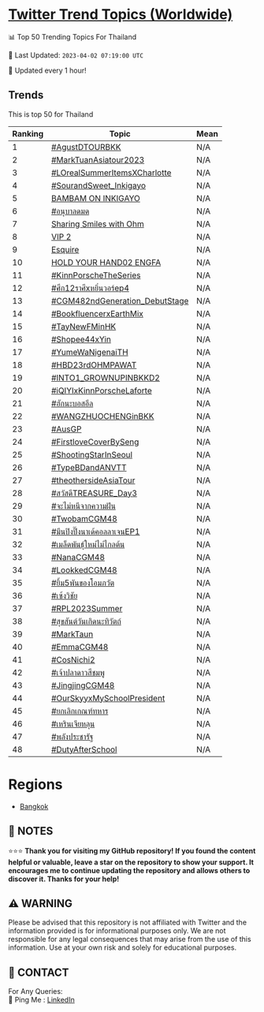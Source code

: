 [Twitter Trend Topics (Worldwide)](https://github.com/ErcinDedeoglu/Twitter-Trend-Topics)
==========


📊 Top 50 Trending Topics For Thailand

📆 Last Updated: `2023-04-02 07:19:00 UTC`

🔧 Updated every 1 hour!


## Trends

This is top 50 for Thailand

| Ranking | Topic | Mean |
| ------- | ------------ | ------------ |
| 1 | [#AgustDTOURBKK](http://twitter.com/search?q=%23AgustDTOURBKK) | N/A |
| 2 | [#MarkTuanAsiatour2023](http://twitter.com/search?q=%23MarkTuanAsiatour2023) | N/A |
| 3 | [#LOrealSummerItemsXCharlotte](http://twitter.com/search?q=%23LOrealSummerItemsXCharlotte) | N/A |
| 4 | [#SourandSweet_Inkigayo](http://twitter.com/search?q=%23SourandSweet_Inkigayo) | N/A |
| 5 | [BAMBAM ON INKIGAYO](http://twitter.com/search?q=BAMBAM+ON+INKIGAYO) | N/A |
| 6 | [#อนุบาลดมด](http://twitter.com/search?q=%23%e0%b8%ad%e0%b8%99%e0%b8%b8%e0%b8%9a%e0%b8%b2%e0%b8%a5%e0%b8%94%e0%b8%a1%e0%b8%94) | N/A |
| 7 | [Sharing Smiles with Ohm](http://twitter.com/search?q=Sharing+Smiles+with+Ohm) | N/A |
| 8 | [VIP 2](http://twitter.com/search?q=VIP+2) | N/A |
| 9 | [Esquire](http://twitter.com/search?q=Esquire) | N/A |
| 10 | [HOLD YOUR HAND02 ENGFA](http://twitter.com/search?q=HOLD+YOUR+HAND02+ENGFA) | N/A |
| 11 | [#KinnPorscheTheSeries](http://twitter.com/search?q=%23KinnPorscheTheSeries) | N/A |
| 12 | [#ศึก12ราศีxหยิ่นวอร์ep4](http://twitter.com/search?q=%23%e0%b8%a8%e0%b8%b6%e0%b8%8112%e0%b8%a3%e0%b8%b2%e0%b8%a8%e0%b8%b5x%e0%b8%ab%e0%b8%a2%e0%b8%b4%e0%b9%88%e0%b8%99%e0%b8%a7%e0%b8%ad%e0%b8%a3%e0%b9%8cep4) | N/A |
| 13 | [#CGM482ndGeneration_DebutStage](http://twitter.com/search?q=%23CGM482ndGeneration_DebutStage) | N/A |
| 14 | [#BookfluencerxEarthMix](http://twitter.com/search?q=%23BookfluencerxEarthMix) | N/A |
| 15 | [#TayNewFMinHK](http://twitter.com/search?q=%23TayNewFMinHK) | N/A |
| 16 | [#Shopee44xYin](http://twitter.com/search?q=%23Shopee44xYin) | N/A |
| 17 | [#YumeWaNigenaiTH](http://twitter.com/search?q=%23YumeWaNigenaiTH) | N/A |
| 18 | [#HBD23rdOHMPAWAT](http://twitter.com/search?q=%23HBD23rdOHMPAWAT) | N/A |
| 19 | [#INTO1_GROWNUPINBKKD2](http://twitter.com/search?q=%23INTO1_GROWNUPINBKKD2) | N/A |
| 20 | [#iQIYIxKinnPorscheLaforte](http://twitter.com/search?q=%23iQIYIxKinnPorscheLaforte) | N/A |
| 21 | [#ฮักนะบอสอึล](http://twitter.com/search?q=%23%e0%b8%ae%e0%b8%b1%e0%b8%81%e0%b8%99%e0%b8%b0%e0%b8%9a%e0%b8%ad%e0%b8%aa%e0%b8%ad%e0%b8%b6%e0%b8%a5) | N/A |
| 22 | [#WANGZHUOCHENGinBKK](http://twitter.com/search?q=%23WANGZHUOCHENGinBKK) | N/A |
| 23 | [#AusGP](http://twitter.com/search?q=%23AusGP) | N/A |
| 24 | [#FirstloveCoverBySeng](http://twitter.com/search?q=%23FirstloveCoverBySeng) | N/A |
| 25 | [#ShootingStarInSeoul](http://twitter.com/search?q=%23ShootingStarInSeoul) | N/A |
| 26 | [#TypeBDandANVTT](http://twitter.com/search?q=%23TypeBDandANVTT) | N/A |
| 27 | [#theothersideAsiaTour](http://twitter.com/search?q=%23theothersideAsiaTour) | N/A |
| 28 | [#สวัสดีTREASURE_Day3](http://twitter.com/search?q=%23%e0%b8%aa%e0%b8%a7%e0%b8%b1%e0%b8%aa%e0%b8%94%e0%b8%b5TREASURE_Day3) | N/A |
| 29 | [#จะไม่หนีจากความฝัน](http://twitter.com/search?q=%23%e0%b8%88%e0%b8%b0%e0%b9%84%e0%b8%a1%e0%b9%88%e0%b8%ab%e0%b8%99%e0%b8%b5%e0%b8%88%e0%b8%b2%e0%b8%81%e0%b8%84%e0%b8%a7%e0%b8%b2%e0%b8%a1%e0%b8%9d%e0%b8%b1%e0%b8%99) | N/A |
| 30 | [#TwobamCGM48](http://twitter.com/search?q=%23TwobamCGM48) | N/A |
| 31 | [#มีนปิงปิ๊งนาเด้คอลลาเจนEP1](http://twitter.com/search?q=%23%e0%b8%a1%e0%b8%b5%e0%b8%99%e0%b8%9b%e0%b8%b4%e0%b8%87%e0%b8%9b%e0%b8%b4%e0%b9%8a%e0%b8%87%e0%b8%99%e0%b8%b2%e0%b9%80%e0%b8%94%e0%b9%89%e0%b8%84%e0%b8%ad%e0%b8%a5%e0%b8%a5%e0%b8%b2%e0%b9%80%e0%b8%88%e0%b8%99EP1) | N/A |
| 32 | [#เมล็ดพันธุ์ใหม่ไม่ไกลต้น](http://twitter.com/search?q=%23%e0%b9%80%e0%b8%a1%e0%b8%a5%e0%b9%87%e0%b8%94%e0%b8%9e%e0%b8%b1%e0%b8%99%e0%b8%98%e0%b8%b8%e0%b9%8c%e0%b9%83%e0%b8%ab%e0%b8%a1%e0%b9%88%e0%b9%84%e0%b8%a1%e0%b9%88%e0%b9%84%e0%b8%81%e0%b8%a5%e0%b8%95%e0%b9%89%e0%b8%99) | N/A |
| 33 | [#NanaCGM48](http://twitter.com/search?q=%23NanaCGM48) | N/A |
| 34 | [#LookkedCGM48](http://twitter.com/search?q=%23LookkedCGM48) | N/A |
| 35 | [#ยิ้ม5พันของโอมภวัต](http://twitter.com/search?q=%23%e0%b8%a2%e0%b8%b4%e0%b9%89%e0%b8%a15%e0%b8%9e%e0%b8%b1%e0%b8%99%e0%b8%82%e0%b8%ad%e0%b8%87%e0%b9%82%e0%b8%ad%e0%b8%a1%e0%b8%a0%e0%b8%a7%e0%b8%b1%e0%b8%95) | N/A |
| 36 | [#เซ้งวิชัย](http://twitter.com/search?q=%23%e0%b9%80%e0%b8%8b%e0%b9%89%e0%b8%87%e0%b8%a7%e0%b8%b4%e0%b8%8a%e0%b8%b1%e0%b8%a2) | N/A |
| 37 | [#RPL2023Summer](http://twitter.com/search?q=%23RPL2023Summer) | N/A |
| 38 | [#สุขสันต์วันเกิดนะทิวัตถ์](http://twitter.com/search?q=%23%e0%b8%aa%e0%b8%b8%e0%b8%82%e0%b8%aa%e0%b8%b1%e0%b8%99%e0%b8%95%e0%b9%8c%e0%b8%a7%e0%b8%b1%e0%b8%99%e0%b9%80%e0%b8%81%e0%b8%b4%e0%b8%94%e0%b8%99%e0%b8%b0%e0%b8%97%e0%b8%b4%e0%b8%a7%e0%b8%b1%e0%b8%95%e0%b8%96%e0%b9%8c) | N/A |
| 39 | [#MarkTaun](http://twitter.com/search?q=%23MarkTaun) | N/A |
| 40 | [#EmmaCGM48](http://twitter.com/search?q=%23EmmaCGM48) | N/A |
| 41 | [#CosNichi2](http://twitter.com/search?q=%23CosNichi2) | N/A |
| 42 | [#เจ้าปลาดาวสีชมพู](http://twitter.com/search?q=%23%e0%b9%80%e0%b8%88%e0%b9%89%e0%b8%b2%e0%b8%9b%e0%b8%a5%e0%b8%b2%e0%b8%94%e0%b8%b2%e0%b8%a7%e0%b8%aa%e0%b8%b5%e0%b8%8a%e0%b8%a1%e0%b8%9e%e0%b8%b9) | N/A |
| 43 | [#JingjingCGM48](http://twitter.com/search?q=%23JingjingCGM48) | N/A |
| 44 | [#OurSkyyxMySchoolPresident](http://twitter.com/search?q=%23OurSkyyxMySchoolPresident) | N/A |
| 45 | [#ยกเลิกเกณฑ์ทหาร](http://twitter.com/search?q=%23%e0%b8%a2%e0%b8%81%e0%b9%80%e0%b8%a5%e0%b8%b4%e0%b8%81%e0%b9%80%e0%b8%81%e0%b8%93%e0%b8%91%e0%b9%8c%e0%b8%97%e0%b8%ab%e0%b8%b2%e0%b8%a3) | N/A |
| 46 | [#เหรินเจียหลุน](http://twitter.com/search?q=%23%e0%b9%80%e0%b8%ab%e0%b8%a3%e0%b8%b4%e0%b8%99%e0%b9%80%e0%b8%88%e0%b8%b5%e0%b8%a2%e0%b8%ab%e0%b8%a5%e0%b8%b8%e0%b8%99) | N/A |
| 47 | [#พลังประชารัฐ](http://twitter.com/search?q=%23%e0%b8%9e%e0%b8%a5%e0%b8%b1%e0%b8%87%e0%b8%9b%e0%b8%a3%e0%b8%b0%e0%b8%8a%e0%b8%b2%e0%b8%a3%e0%b8%b1%e0%b8%90) | N/A |
| 48 | [#DutyAfterSchool](http://twitter.com/search?q=%23DutyAfterSchool) | N/A |



# Regions

* [Bangkok](</Thailand/Bangkok.md>)



## 📝 NOTES

⭐⭐⭐ **Thank you for visiting my GitHub repository! If you found the content helpful or valuable, leave a star on the repository to show your support. It encourages me to continue updating the repository and allows others to discover it. Thanks for your help!**


## ⚠️ WARNING

Please be advised that this repository is not affiliated with Twitter and the information provided is for informational purposes only. We are not responsible for any legal consequences that may arise from the use of this information. Use at your own risk and solely for educational purposes.


## 📨 CONTACT

 For Any Queries:  
            🏓 Ping Me : [LinkedIn](https://www.linkedin.com/in/ercindedeoglu/)
